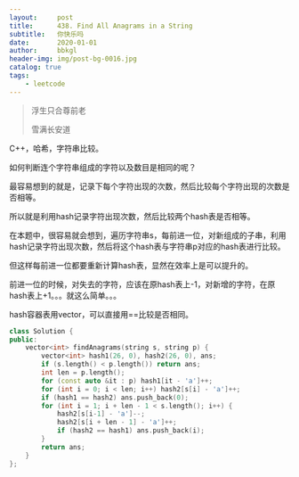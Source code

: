 ```yaml
---
layout:     post
title:      438. Find All Anagrams in a String
subtitle:   你快乐吗
date:       2020-01-01
author:     bbkgl
header-img: img/post-bg-0016.jpg
catalog: true
tags:
    - leetcode
---
```


>浮生只合尊前老
>
>雪满长安道

C++，哈希，字符串比较。

如何判断连个字符串组成的字符以及数目是相同的呢？

最容易想到的就是，记录下每个字符出现的次数，然后比较每个字符出现的次数是否相等。

所以就是利用hash记录字符出现次数，然后比较两个hash表是否相等。

在本题中，很容易就会想到，遍历字符串s，每前进一位，对新组成的子串，利用hash记录字符出现次数，然后将这个hash表与字符串p对应的hash表进行比较。

但这样每前进一位都要重新计算hash表，显然在效率上是可以提升的。

前进一位的时候，对失去的字符，应该在原hash表上-1，对新增的字符，在原hash表上+1。。。就这么简单。。。

hash容器表用vector，可以直接用==比较是否相同。

```cpp
class Solution {
public:
    vector<int> findAnagrams(string s, string p) {
        vector<int> hash1(26, 0), hash2(26, 0), ans;
        if (s.length() < p.length()) return ans;
        int len = p.length();
        for (const auto &it : p) hash1[it - 'a']++;
        for (int i = 0; i < len; i++) hash2[s[i] - 'a']++;
        if (hash1 == hash2) ans.push_back(0);
        for (int i = 1; i + len - 1 < s.length(); i++) {
            hash2[s[i-1] - 'a']--;
            hash2[s[i + len - 1] - 'a']++;
            if (hash2 == hash1) ans.push_back(i);
        }
        return ans;
    }
};
```

